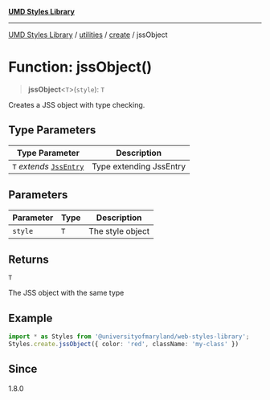 [**UMD Styles Library**](../../../../README.md)

***

[UMD Styles Library](../../../../README.md) / [utilities](../../../README.md) / [create](../README.md) / jssObject

# Function: jssObject()

> **jssObject**\<`T`\>(`style`): `T`

Creates a JSS object with type checking.

## Type Parameters

| Type Parameter | Description |
| ------ | ------ |
| `T` *extends* [`JssEntry`](../../transform/interfaces/JssEntry.md) | Type extending JssEntry |

## Parameters

| Parameter | Type | Description |
| ------ | ------ | ------ |
| `style` | `T` | The style object |

## Returns

`T`

The JSS object with the same type

## Example

```typescript
import * as Styles from '@universityofmaryland/web-styles-library';
Styles.create.jssObject({ color: 'red', className: 'my-class' })
```

## Since

1.8.0
